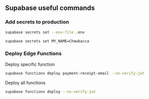 ## Supabase useful commands


### Add secrets to production

```bash
supabase secrets set --env-file .env
````

```bash
supabase secrets set MY_NAME=Chewbacca
```


### Deploy Edge Functions

Deploy specific function

```bash
supabase functions deploy payment-receipt-email --no-verify-jwt
```

Deploy all functions
```bash
supabase functions deploy --no-verify-jwt
```